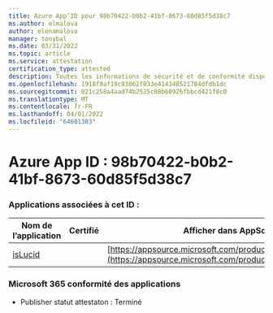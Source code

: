 ```yaml
---
title: Azure App’ID pour 98b70422-b0b2-41bf-8673-60d85f5d38c7
ms.author: elmalova
author: elenamalova
manager: tonybal
ms.date: 03/31/2022
ms.topic: article
ms.service: attestation
certification_type: attested
description: Toutes les informations de sécurité et de conformité disponibles pour 98b70422-b0b2-41bf-8673-60d85f5d38c7.
ms.openlocfilehash: 1918f9af19c83062f033e414348521784dfdb1dc
ms.sourcegitcommit: 021c258a4aad74b2525c08b60926fbbcd421f0c0
ms.translationtype: MT
ms.contentlocale: fr-FR
ms.lasthandoff: 04/01/2022
ms.locfileid: "64601303"
---
```

# <a name="azure-app-id-98b70422-b0b2-41bf-8673-60d85f5d38c7"></a>Azure App ID : 98b70422-b0b2-41bf-8673-60d85f5d38c7


### <a name="apps-associated-with-this-id"></a>Applications associées à cet ID :
| **Nom de l’application** | **Certifié** | **Afficher dans AppSource** |
|--------------|---------------|-----------------------|
| [isLucid](../forward/WA200002385.md) |  | [https://appsource.microsoft.com/product/office/WA200002385](https://appsource.microsoft.com/product/office/WA200002385) |

### <a name="microsoft-365-app-compliance-status"></a>Microsoft 365 conformité des applications
- Publisher statut attestaton : Terminé
